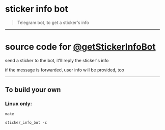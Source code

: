 # sticker info bot
> Telegram bot, to get a sticker's info

---
# source code for [@getStickerInfoBot](https://t.me/getStickerInfoBot)


send a sticker to the bot, it'll reply the sticker's info

if the message is forwarded, user info will be provided, too


---

## To build your own

### Linux only:
`make`

`sticker_info_bot -c`